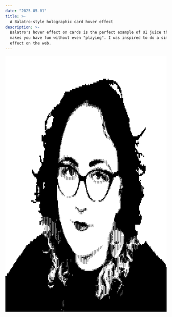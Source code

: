 ```yaml
---
date: "2025-05-01"
title: >-
  A Balatro-style holographic card hover effect
description: >-
  Balatro's hover effect on cards is the perfect example of UI juice that just
  makes you have fun without even "playing". I was inspired to do a similar
  effect on the web.
---
```


<script type="module" src="./assets/element.mjs"></script>
<link rel="stylesheet" href="./assets/element.css" />

<wavebeem-balatro-pog>
  <img
    alt=""
    src="./assets/photo.webp"
    width="800"
    height="800"
  />
</wavebeem-balatro-pog>
